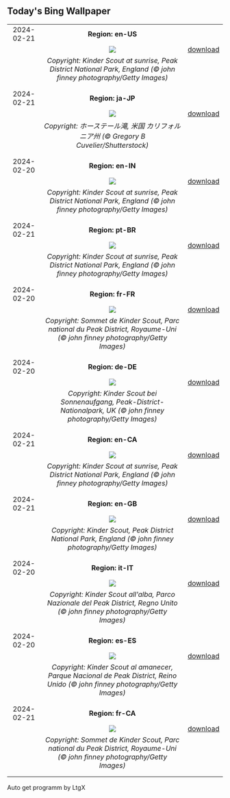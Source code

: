 ## Today's Bing Wallpaper
|      |      |      |
| :----: | :----: | :----: |
|2024-02-21|**Region: en-US**||
||![](https://www.bing.com/th?id=OHR.PeakDistrictNP_EN-US8094447567_UHD.jpg&pid=hp&w=1152&h=648&rs=1&c=4)| [download](https://www.bing.com/th?id=OHR.PeakDistrictNP_EN-US8094447567_UHD.jpg)|
||*Copyright: Kinder Scout at sunrise, Peak District National Park, England (© john finney photography/Getty Images)*
||
|||
|2024-02-21|**Region: ja-JP**||
||![](https://www.bing.com/th?id=OHR.YosemiteFirefall_JA-JP8953953821_UHD.jpg&pid=hp&w=1152&h=648&rs=1&c=4)| [download](https://www.bing.com/th?id=OHR.YosemiteFirefall_JA-JP8953953821_UHD.jpg)|
||*Copyright: ホーステール滝, 米国 カリフォルニア州 (© Gregory B Cuvelier/Shutterstock)*
||
|||
|2024-02-20|**Region: en-IN**||
||![](https://www.bing.com/th?id=OHR.PeakDistrictNP_EN-IN1834158436_UHD.jpg&pid=hp&w=1152&h=648&rs=1&c=4)| [download](https://www.bing.com/th?id=OHR.PeakDistrictNP_EN-IN1834158436_UHD.jpg)|
||*Copyright: Kinder Scout at sunrise, Peak District National Park, England (© john finney photography/Getty Images)*
||
|||
|2024-02-21|**Region: pt-BR**||
||![](https://www.bing.com/th?id=OHR.PeakDistrictNP_PT-BR5424756118_UHD.jpg&pid=hp&w=1152&h=648&rs=1&c=4)| [download](https://www.bing.com/th?id=OHR.PeakDistrictNP_PT-BR5424756118_UHD.jpg)|
||*Copyright: Kinder Scout at sunrise, Peak District National Park, England (© john finney photography/Getty Images)*
||
|||
|2024-02-20|**Region: fr-FR**||
||![](https://www.bing.com/th?id=OHR.PeakDistrictNP_FR-FR7006243116_UHD.jpg&pid=hp&w=1152&h=648&rs=1&c=4)| [download](https://www.bing.com/th?id=OHR.PeakDistrictNP_FR-FR7006243116_UHD.jpg)|
||*Copyright: Sommet de Kinder Scout, Parc national du Peak District, Royaume-Uni (© john finney photography/Getty Images)*
||
|||
|2024-02-20|**Region: de-DE**||
||![](https://www.bing.com/th?id=OHR.PeakDistrictNP_DE-DE4372136028_UHD.jpg&pid=hp&w=1152&h=648&rs=1&c=4)| [download](https://www.bing.com/th?id=OHR.PeakDistrictNP_DE-DE4372136028_UHD.jpg)|
||*Copyright: Kinder Scout bei Sonnenaufgang, Peak-District-Nationalpark, UK (© john finney photography/Getty Images)*
||
|||
|2024-02-21|**Region: en-CA**||
||![](https://www.bing.com/th?id=OHR.PeakDistrictNP_EN-CA0602730401_UHD.jpg&pid=hp&w=1152&h=648&rs=1&c=4)| [download](https://www.bing.com/th?id=OHR.PeakDistrictNP_EN-CA0602730401_UHD.jpg)|
||*Copyright: Kinder Scout at sunrise, Peak District National Park, England (© john finney photography/Getty Images)*
||
|||
|2024-02-21|**Region: en-GB**||
||![](https://www.bing.com/th?id=OHR.PeakDistrictNP_EN-GB0353580996_UHD.jpg&pid=hp&w=1152&h=648&rs=1&c=4)| [download](https://www.bing.com/th?id=OHR.PeakDistrictNP_EN-GB0353580996_UHD.jpg)|
||*Copyright: Kinder Scout, Peak District National Park, England (© john finney photography/Getty Images)*
||
|||
|2024-02-20|**Region: it-IT**||
||![](https://www.bing.com/th?id=OHR.PeakDistrictNP_IT-IT5172127370_UHD.jpg&pid=hp&w=1152&h=648&rs=1&c=4)| [download](https://www.bing.com/th?id=OHR.PeakDistrictNP_IT-IT5172127370_UHD.jpg)|
||*Copyright: Kinder Scout all'alba, Parco Nazionale del Peak District, Regno Unito (© john finney photography/Getty Images)*
||
|||
|2024-02-20|**Region: es-ES**||
||![](https://www.bing.com/th?id=OHR.PeakDistrictNP_ES-ES1714203483_UHD.jpg&pid=hp&w=1152&h=648&rs=1&c=4)| [download](https://www.bing.com/th?id=OHR.PeakDistrictNP_ES-ES1714203483_UHD.jpg)|
||*Copyright: Kinder Scout al amanecer, Parque Nacional de Peak District, Reino Unido (© john finney photography/Getty Images)*
||
|||
|2024-02-21|**Region: fr-CA**||
||![](https://www.bing.com/th?id=OHR.PeakDistrictNP_FR-CA0904353347_UHD.jpg&pid=hp&w=1152&h=648&rs=1&c=4)| [download](https://www.bing.com/th?id=OHR.PeakDistrictNP_FR-CA0904353347_UHD.jpg)|
||*Copyright: Sommet de Kinder Scout, Parc national du Peak District, Royaume-Uni (© john finney photography/Getty Images)*
||
|||

Auto get programm by LtgX
